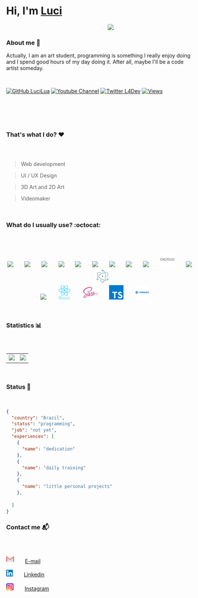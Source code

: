 # **Hi, I'm <a href="https://www.linkedin.com/in/l%C3%BAcia-guelber-837a50185/">Luci</a>**
<img align='right' src="https://i.pinimg.com/originals/75/8f/1c/758f1cd8cede9c3e4711306fc030f4ce.gif" width="230">
</br>

### **About me** 👋
<p align="left">
Actually, I am an art student, programming is something I really enjoy doing and I spend good hours of my day doing it. After all, maybe I'll be a code artist someday.
</p>
</br>

[![GitHub LuciLua](https://img.shields.io/github/followers/LuciLua?label=follow&style=social)](https://github.com/LuciLua) [![Youtube Channel](https://img.shields.io/youtube/channel/subscribers/UCIbJuoAAdTP9rClO7mK-aVg?color=00cc00)](https://www.youtube.com/channel/UCIbJuoAAdTP9rClO7mK-aVg) [![Twitter L4Dev](https://img.shields.io/twitter/follow/L4dev)](https://twitter.com/L4dev) [![Views](https://komarev.com/ghpvc/?username=LuciLua&label=Profile+views&color=lightgrey&style=flat)](https://github.com/LuciLua)

</br>

```json
```
</br>

### <b>That's what I do?</b> :hearts:
##

<br>

>  Web development 

>  UI / UX Design 

> 3D Art and 2D Art 

> Videomaker


<br>

### <b>What do I usually use?</b> :octocat:
##

<p align="center">
<br><br>
<code><img  height="40px" src="https://camo.githubusercontent.com/57f528d363944ba0c4151826973ce5dda859c2f9e9ada8798e22c677c180ead4/68747470733a2f2f696d672e69636f6e73382e636f6d2f666c75656e742f3234302f3030303030302f76697375616c2d73747564696f2d636f64652d323031392e706e67"/></code>ﾠﾠ
<code><img  height="40px" src="https://camo.githubusercontent.com/937d189e89eebf19ca83d796f68380657645f49a05c9ef6fbc00020ff7ab32f9/68747470733a2f2f696d672e69636f6e73382e636f6d2f636f6c6f722f3234302f3030303030302f68746d6c2d352e706e67"/></code>ﾠﾠ
<code><img href="https://www.w3schools.com/css/" height="40px" src="https://camo.githubusercontent.com/7131f4436c32be236b582de559e96e8bc298c85f54006f02696b054c5930b2b4/68747470733a2f2f696d672e69636f6e73382e636f6d2f636f6c6f722f3234302f3030303030302f637373332e706e67"/></code>ﾠﾠ
<code><img  height="40px" src="https://camo.githubusercontent.com/30223dd4dad432d13a8b95ce5cb7ea20825858f8ebce349e6945f931ced4e1bf/68747470733a2f2f696d672e69636f6e73382e636f6d2f636f6c6f722f3234302f3030303030302f6a6176617363726970742e706e67"/></code>ﾠﾠ
<code><img  height="40px" src="https://camo.githubusercontent.com/0fdac9571fe0749b0982007f44a8c09992014ea1d3736a960fc0f5b24391619f/68747470733a2f2f696d672e69636f6e73382e636f6d2f636f6c6f722f3234302f3030303030302f747970657363726970742e706e67"/></code>ﾠﾠ
<code><img  height="40px" src="https://camo.githubusercontent.com/fea5acac7226ad7d4cb97b7ddc9bca876c546e4c969d4125b76098e401cc4203/68747470733a2f2f696d672e69636f6e73382e636f6d2f636f6c6f722f3234302f3030303030302f707974686f6e2e706e67"/></code>ﾠﾠ
<code><img  height="40px" src="https://camo.githubusercontent.com/db5248fc3425ae9af90ab77b209d96f858fc8dfab4dc3ba71532a64b2e7f38f6/68747470733a2f2f696d672e69636f6e73382e636f6d2f636f6c6f722f39362f3030303030302f7562756e74752d2d76312e706e67"/></code>ﾠﾠ
<code><img  height="40px" src="https://camo.githubusercontent.com/87fa402da6f8a5b81d55c7bcf51e6038898ad37cd162aa3927b44f98c68914b7/68747470733a2f2f696d672e69636f6e73382e636f6d2f636f6c6f722f3234302f3030303030302f77696e646f77732d31302e706e67"/></code>ﾠﾠ
<code><img href="https://babeljs.io/" height="40px" src="https://www.vectorlogo.zone/logos/babeljs/babeljs-icon.svg"/></code>ﾠﾠ
<code><img href="https://expressjs.com" height="40px" src="https://raw.githubusercontent.com/devicons/devicon/master/icons/express/express-original-wordmark.svg"/></code>ﾠﾠ
<code><img href="https://www.blender.org/" height="40px" src="https://download.blender.org/branding/community/blender_community_badge_white.svg"/></code>ﾠﾠﾠ
<code><img href="https://www.electronjs.org" height="40px" src="https://raw.githubusercontent.com/devicons/devicon/master/icons/electron/electron-original.svg"/></code>ﾠﾠ
</br>
<code><img href="https://www.figma.com/" height="40px" src="https://www.vectorlogo.zone/logos/figma/figma-icon.svg"/></code>ﾠﾠ
<code><img href="https://reactjs.org/" height="40px" src="https://raw.githubusercontent.com/devicons/devicon/master/icons/react/react-original-wordmark.svg"/></code>ﾠﾠ
<code><img href="https://sass-lang.com" height="40px" src="https://raw.githubusercontent.com/devicons/devicon/master/icons/sass/sass-original.svg"/></code>ﾠﾠ
<code><img href="https://www.typescriptlang.org/" height="40px" src="https://raw.githubusercontent.com/devicons/devicon/master/icons/typescript/typescript-original.svg"/></code>ﾠﾠ
<code><img href="https://webpack.js.org" height="40px" src="https://raw.githubusercontent.com/devicons/devicon/d00d0969292a6569d45b06d3f350f463a0107b0d/icons/webpack/webpack-original-wordmark.svg"/></code>ﾠﾠ
</p>
<br>

### <b>Statistics :bar_chart: </b>
##
<br>
<table align="center">
  <tr>
    <td>
      <img width="300px" src="https://github-readme-stats.vercel.app/api/top-langs/?username=LuciLua&layout=compact&bg_color=DEG,f0f0f0f0,e8e8e8&text_color=2d2d2d&hide_border=false&locale=en&hide_title=true"/>
    </td>
    <td>
      <img width="340px" src="https://github-readme-stats.vercel.app/api?username=LuciLua&bg_color=f0f0f0f0&title_color=f00000&text_color=000000&&hide_border=false&icon_color=ff2222&show_icons=true&include_all_commits=true&hide_title=true" />
    </td>
  </tr>  
</table>
</br>

<p align="center">

### **Status :cactus:**

</br>
</p>

<p align="center">


```json
{
  "country": "Brazil",
  "status": "programming",
  "job": "not yet",
  "experiences": [
    {
      "name": "dedication"
    },
    {
      "name": "daily training"
    },
    {
      "name": "little personal projects"
    },
    
  ]
}
```

</p>


### <b>Contact me :mailbox_with_mail:</b>
## 
<br>

<img src="gmail.png" width="21px">ﾠﾠ [E-mail](mailto:luci.lua81@gmail.com)

<img src="ln.png" width="18px">ﾠﾠ [Linkedin](https://www.linkedin.com/in/l%C3%BAcia-guelber-837a50185/)

<img src="insta.png" width="20px"> ﾠﾠ[Instagram](https://www.instagram.com/luci_lua81/)

</hr>
</br>



</br>
